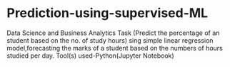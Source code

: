 # Prediction-using-supervised-ML
Data Science and Business Analytics Task (Predict the percentage of an student based on the no. of study hours) sing simple linear regression model,forecasting the marks of a student based on the numbers of hours studied per day. Tool(s) used-Python(Jupyter Notebook)

